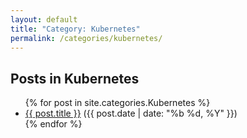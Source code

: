 ```yaml
---
layout: default
title: "Category: Kubernetes"
permalink: /categories/kubernetes/
---
```


<h2>Posts in Kubernetes</h2>

<ul>
  {% for post in site.categories.Kubernetes %}
    <li><a href="{{ post.url }}">{{ post.title }}</a> ({{ post.date | date: "%b %d, %Y" }})</li>
  {% endfor %}
</ul>
